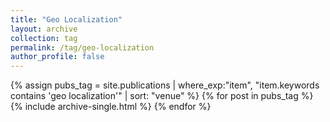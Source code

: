 ```yaml
---
title: "Geo Localization"
layout: archive
collection: tag
permalink: /tag/geo-localization
author_profile: false
---
```


{% assign pubs_tag = site.publications | where_exp:"item", "item.keywords contains 'geo localization'" | sort: "venue" %}
{% for post in pubs_tag %}
  {% include archive-single.html %}
{% endfor %}